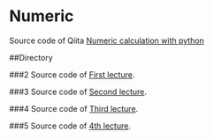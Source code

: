 # Numeric
Source code of Qiita [Numeric calculation with python](https://qiita.com/Y_F_Acoustics/items/a7a9a5c652c31799bbe1)

##Directory

###2
Source code of [First lecture](https://qiita.com/Y_F_Acoustics/items/a7a9a5c652c31799bbe1).

###3
Source code of [Second lecture](https://qiita.com/Y_F_Acoustics/items/4b1ee5c046870796b919).

###4
Source code of [Third lecture](https://qiita.com/Y_F_Acoustics/items/b0c9e055304c7d6ab4b1).

###5
Source code of [4th lecture](https://qiita.com/Y_F_Acoustics/items/9288f614c23085db2d9b).
